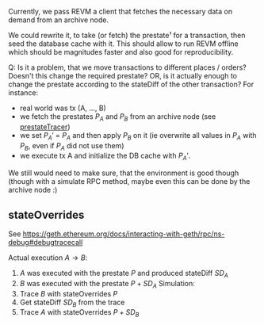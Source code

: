 
Currently, we pass REVM a client that fetches the necessary data on demand from an archive node.

We could rewrite it, to take (or fetch) the prestate¹ for a transaction, then seed the database cache with it. This should allow to run REVM offline which should be magnitudes faster and also good for reproducibility.

Q: Is it a problem, that we move transactions to different places / orders? Doesn't this change the required prestate? OR, is it actually enough to change the prestate according to the stateDiff of the other transaction?
For instance:
- real world was tx (A, ..., B)
- we fetch the prestates $P_A$ and $P_B$ from an archive node (see [prestateTracer](https://geth.ethereum.org/docs/developers/evm-tracing/built-in-tracers#prestate-tracer))
- we set $P_A\prime$ = $P_A$ and then apply $P_B$ on it (ie overwrite all values in $P_A$ with $P_B$, even if $P_A$ did not use them)
- we execute tx A and initialize the DB cache with $P_A\prime$.

We still would need to make sure, that the environment is good though (though with a simulate RPC method, maybe even this can be done by the archive node :)

## stateOverrides

See https://geth.ethereum.org/docs/interacting-with-geth/rpc/ns-debug#debugtracecall

Actual execution $A \rightarrow B$:
1. $A$ was executed with the prestate $P$  and produced stateDiff $SD_A$
2. $B$ was executed with the prestate $P + SD_A$ 
Simulation:
1. Trace $B$ with stateOverrides $P$
2. Get stateDiff $SD_B$ from the trace
3. Trace $A$ with stateOverrides $P + SD_B$